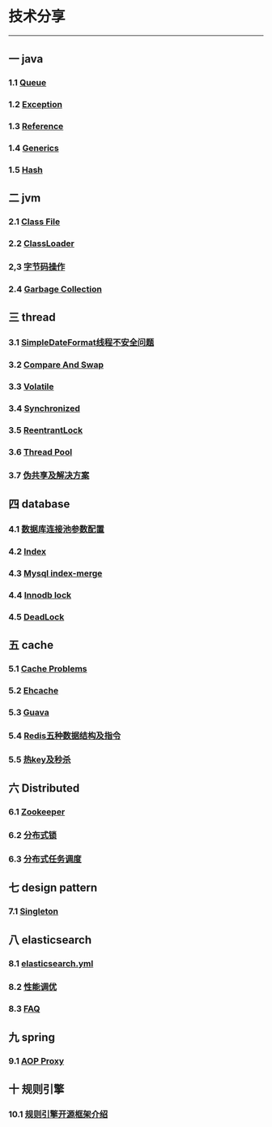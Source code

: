 # 技术分享
---

## 一 java
### 1.1 [Queue](markdown/java/queue.md)
### 1.2 [Exception](markdown/java/exception.md)
### 1.3 [Reference](markdown/java/reference.md)
### 1.4 [Generics](markdown/java/generics.md)
### 1.5 [Hash](markdown/java/hash.md)

## 二 jvm
### 2.1 [Class File](markdown/jvm/class.md)
### 2.2 [ClassLoader](markdown/jvm/classLoader.md)
### 2,3 [字节码操作](markdown/jvm/bytecode.md)
### 2.4 [Garbage Collection](markdown/jvm/gc.md)

## 三 thread
### 3.1 [SimpleDateFormat线程不安全问题](markdown/thread/simpleDateFormat.md)
### 3.2 [Compare And Swap](markdown/java/cas.md)
### 3.3 [Volatile](markdown/thread/volatile.md)
### 3.4 [Synchronized](markdown/thread/synchronized.md)
### 3.5 [ReentrantLock](markdown/thread/ReentrantLock.md)
### 3.6 [Thread Pool](markdown/thread/threadPool.md)
### 3.7 [伪共享及解决方案](markdown/thread/pseudoShare.md)

## 四 database
### 4.1 [数据库连接池参数配置](markdown/database/dataSourceConnectedPool.md)
### 4.2 [Index](markdown/database/index.md)
### 4.3 [Mysql index-merge](markdown/database/index-merge.md)
### 4.4 [Innodb lock](markdown/database/innodblock.md)  
### 4.5 [DeadLock](markdown/database/deadlock.md)
  
## 五 cache
### 5.1 [Cache Problems](markdown/cache/cache.md)
### 5.2 [Ehcache](markdown/cache/ehcache.md)
### 5.3 [Guava](markdown/cache/guava.md) 
### 5.4 [Redis五种数据结构及指令](markdown/cache/redisDataStructrue.md)
### 5.5 [热key及秒杀](markdown/cache/cacheModel.md) 
<!-- 
### 4.4 [Memcached](markdown/cache/cache.md)
### 4.5 [Tair](markdown/cache/cache.md)
### 4.6 [EVCache](markdown/cache/cache.md) 
-->

## 六 Distributed
### 6.1 [Zookeeper](markdown/distributed/zookeeper.md)
### 6.2 [分布式锁](markdown/cache/distributedLock.md) 
### 6.3 [分布式任务调度](markdown/distributed/schedule.md)

## 七 design pattern 

### 7.1 [Singleton](markdown/designpattern/singleton.md)

## 八 elasticsearch
### 8.1 [elasticsearch.yml](markdown/elasticsearch/config.md)
### 8.2 [性能调优](markdown/elasticsearch/elasticsearch.md)
### 8.3 [FAQ](markdown/elasticsearch/faq.md)
<!-- 
### 1 http client 
### 2 节点配置 m/d/其他 
### 3 api增删改
### 4 不同版本api差距
-->

## 九 spring
### 9.1 [AOP Proxy](markdown/spring/aopProxy.md)
## 十 规则引擎
### 10.1 [规则引擎开源框架介绍](markdown/rule/rule.md)

<!-- 
4.Java多线程的五大状态，及状态图流程转换
5.B+树和红黑树的时间复杂度
6.频繁回收老年代怎么分析解决
7.mysql的limit分页如何保证可靠性
8.java IO/NIO/BIO/AIO 操作系统NIO实现原理
-->

